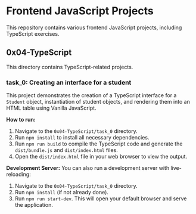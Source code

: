 # Frontend JavaScript Projects

This repository contains various frontend JavaScript projects, including TypeScript exercises.

## 0x04-TypeScript

This directory contains TypeScript-related projects.

### task_0: Creating an interface for a student

This project demonstrates the creation of a TypeScript interface for a `Student` object,
instantiation of student objects, and rendering them into an HTML table using Vanilla JavaScript.

**How to run:**

1. Navigate to the `0x04-TypeScript/task_0` directory.
2. Run `npm install` to install all necessary dependencies.
3. Run `npm run build` to compile the TypeScript code and generate the `dist/bundle.js` and `dist/index.html` files.
4. Open the `dist/index.html` file in your web browser to view the output.

**Development Server:**
You can also run a development server with live-reloading:

1. Navigate to the `0x04-TypeScript/task_0` directory.
2. Run `npm install` (if not already done).
3. Run `npm run start-dev`. This will open your default browser and serve the application.
